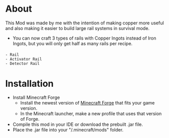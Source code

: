 
# About
This Mod was made by me with the intention of making copper more useful and also making it easier to build large rail systems in survival mode.
- You can now craft 3 types of rails with Copper Ingots instead of Iron Ingots, but you will only get half as many rails per recipe.
####
    - Rail
    - Activator Rail
    - Detector Rail

# Installation
- Install Minecraft Forge
  - Install the newest version of [Minecraft Forge](https://files.minecraftforge.net/net/minecraftforge/forge) that fits your game version.
  - In the Minecraft launcher, make a new profile that uses that version of Forge.
- Compile this mod in your IDE or download the prebuilt .jar file.
- Place the .jar file into your "/.minecraft/mods" folder.





